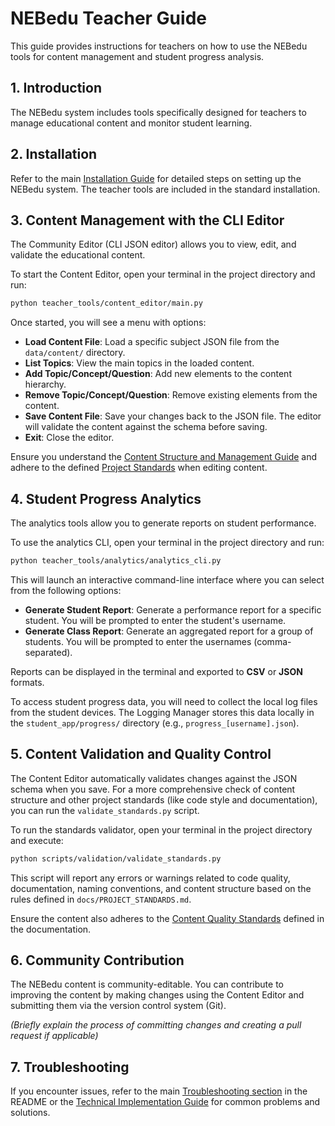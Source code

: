 # NEBedu Teacher Guide

This guide provides instructions for teachers on how to use the NEBedu tools for content management and student progress analysis.

## 1. Introduction

The NEBedu system includes tools specifically designed for teachers to manage educational content and monitor student learning.

## 2. Installation

Refer to the main [Installation Guide](README.md#Installation) for detailed steps on setting up the NEBedu system. The teacher tools are included in the standard installation.

## 3. Content Management with the CLI Editor

The Community Editor (CLI JSON editor) allows you to view, edit, and validate the educational content.

To start the Content Editor, open your terminal in the project directory and run:

```bash
python teacher_tools/content_editor/main.py
```

Once started, you will see a menu with options:

- **Load Content File**: Load a specific subject JSON file from the `data/content/` directory.
- **List Topics**: View the main topics in the loaded content.
- **Add Topic/Concept/Question**: Add new elements to the content hierarchy.
- **Remove Topic/Concept/Question**: Remove existing elements from the content.
- **Save Content File**: Save your changes back to the JSON file. The editor will validate the content against the schema before saving.
- **Exit**: Close the editor.

Ensure you understand the [Content Structure and Management Guide](docs/content-explanation.md) and adhere to the defined [Project Standards](docs/PROJECT_STANDARDS.md) when editing content.

## 4. Student Progress Analytics

The analytics tools allow you to generate reports on student performance.

To use the analytics CLI, open your terminal in the project directory and run:

```bash
python teacher_tools/analytics/analytics_cli.py
```

This will launch an interactive command-line interface where you can select from the following options:

- **Generate Student Report**: Generate a performance report for a specific student. You will be prompted to enter the student's username.
- **Generate Class Report**: Generate an aggregated report for a group of students. You will be prompted to enter the usernames (comma-separated).

Reports can be displayed in the terminal and exported to **CSV** or **JSON** formats.

To access student progress data, you will need to collect the local log files from the student devices. The Logging Manager stores this data locally in the `student_app/progress/` directory (e.g., `progress_[username].json`).

## 5. Content Validation and Quality Control

The Content Editor automatically validates changes against the JSON schema when you save. For a more comprehensive check of content structure and other project standards (like code style and documentation), you can run the `validate_standards.py` script.

To run the standards validator, open your terminal in the project directory and execute:

```bash
python scripts/validation/validate_standards.py
```

This script will report any errors or warnings related to code quality, documentation, naming conventions, and content structure based on the rules defined in `docs/PROJECT_STANDARDS.md`.

Ensure the content also adheres to the [Content Quality Standards](docs/content-explanation.md#content-quality-standards) defined in the documentation.

## 6. Community Contribution

The NEBedu content is community-editable. You can contribute to improving the content by making changes using the Content Editor and submitting them via the version control system (Git).

*(Briefly explain the process of committing changes and creating a pull request if applicable)*

## 7. Troubleshooting

If you encounter issues, refer to the main [Troubleshooting section](README.md#Support) in the README or the [Technical Implementation Guide](docs/TECHNICAL_IMPLEMENTATION.md#Troubleshooting) for common problems and solutions. 